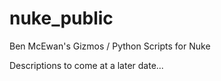 # nuke_public
Ben McEwan's Gizmos / Python Scripts for Nuke

Descriptions to come at a later date...
